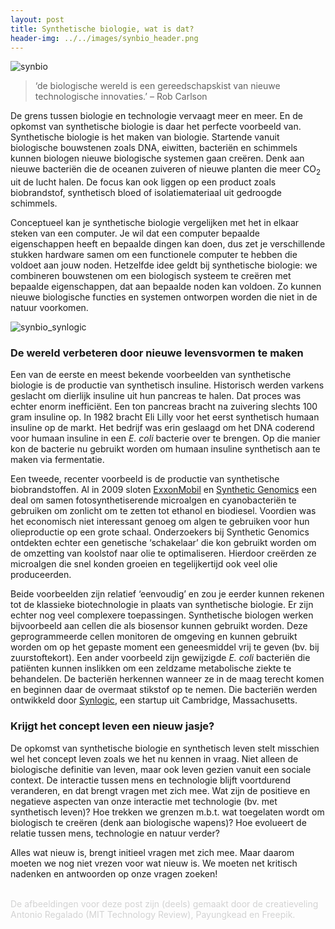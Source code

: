 ```yaml
---
layout: post
title: Synthetische biologie, wat is dat?
header-img: ../../images/synbio_header.png
---
```


![synbio](../../images/synbio_1.png)
<br>

>‘de biologische wereld is een gereedschapskist van nieuwe technologische innovaties.’ – Rob Carlson

De grens tussen biologie en technologie vervaagt meer en meer. En de opkomst van synthetische biologie is daar het perfecte voorbeeld van. Synthetische biologie is het maken van biologie. Startende vanuit biologische bouwstenen zoals DNA, eiwitten, bacteriën en schimmels kunnen biologen nieuwe biologische systemen gaan creëren. Denk aan nieuwe bacteriën die de oceanen zuiveren of nieuwe planten die meer CO<sub>2</sub> uit de lucht halen. De focus kan ook liggen op een product zoals biobrandstof, synthetisch bloed of isolatiemateriaal uit gedroogde schimmels.

Conceptueel kan je synthetische biologie vergelijken met het in elkaar steken van een computer. Je wil dat een computer bepaalde eigenschappen heeft en bepaalde dingen kan doen, dus zet je verschillende stukken hardware samen om een functionele computer te hebben die voldoet aan jouw noden. Hetzelfde idee geldt bij synthetische biologie: we combineren bouwstenen om een biologisch systeem te creëren met bepaalde eigenschappen, dat aan bepaalde noden kan voldoen. Zo kunnen nieuwe biologische functies en systemen ontworpen worden die niet in de natuur voorkomen.

![synbio_synlogic](../../images/synbio_2.jpg)

### De wereld verbeteren door nieuwe levensvormen te maken

Een van de eerste en meest bekende voorbeelden van synthetische biologie is de productie van synthetisch insuline. Historisch werden varkens geslacht om dierlijk insuline uit hun pancreas te halen. Dat proces was echter enorm inefficiënt. Een ton pancreas bracht na zuivering slechts 100 gram insuline op. In 1982 bracht Eli Lilly voor het eerst synthetisch humaan insuline op de markt. Het bedrijf was erin geslaagd om het DNA coderend voor humaan insuline in een <i>E. coli</i> bacterie over te brengen. Op die manier kon de bacterie nu gebruikt worden om humaan insuline synthetisch aan te maken via fermentatie.

Een tweede, recenter voorbeeld is de productie van synthetische biobrandstoffen. Al in 2009 sloten [ExxonMobil](https://www.exxonmobil.be) en [Synthetic Genomics]( https://www.syntheticgenomics.com/) een deal om samen fotosynthetiserende microalgen en cyanobacteriën te gebruiken om zonlicht om te zetten tot ethanol en biodiesel. Voordien was het economisch niet interessant genoeg om algen te gebruiken voor hun olieproductie op een grote schaal. Onderzoekers bij Synthetic Genomics ontdekten echter een genetische ‘schakelaar’ die kon gebruikt worden om de omzetting van koolstof naar olie te optimaliseren. Hierdoor creërden ze microalgen die snel konden groeien en tegelijkertijd ook veel olie produceerden.

Beide voorbeelden zijn relatief ‘eenvoudig’ en zou je eerder kunnen rekenen tot de klassieke biotechnologie in plaats van synthetische biologie. Er zijn echter nog veel complexere toepassingen. Synthetische biologen werken bijvoorbeeld aan cellen die als biosensor kunnen gebruikt worden. Deze geprogrammeerde cellen monitoren de omgeving en kunnen  gebruikt worden om op het gepaste moment een geneesmiddel vrij te geven (bv. bij zuurstoftekort). Een ander voorbeeld zijn gewijzigde <i>E. coli</i> bacteriën die patiënten kunnen inslikken om een zeldzame metabolische ziekte te behandelen. De bacteriën herkennen wanneer ze in de maag terecht komen en beginnen daar de overmaat stikstof op te nemen. Die bacteriën werden ontwikkeld door [Synlogic](https://www.synlogictx.com), een startup uit Cambridge, Massachusetts.

### Krijgt het concept leven een nieuw jasje?

De opkomst van synthetische biologie en synthetisch leven stelt misschien wel het concept leven zoals we het nu kennen in vraag. Niet alleen de biologische definitie van leven, maar ook leven gezien vanuit een sociale context. De interactie tussen mens en technologie blijft voortdurend veranderen, en dat brengt vragen met zich mee. Wat zijn de positieve en negatieve aspecten van onze interactie met technologie (bv. met synthetisch leven)? Hoe trekken we grenzen m.b.t. wat toegelaten wordt om biologisch te creëren (denk aan biologische wapens)? Hoe evolueert de relatie tussen mens, technologie en natuur verder?

Alles wat nieuw is, brengt initieel vragen met zich mee. Maar daarom moeten we nog niet vrezen voor wat nieuw is. We moeten net kritisch nadenken en antwoorden op onze vragen zoeken!

<br>
<font color='lightgray'>De afbeeldingen voor deze post zijn (deels) gemaakt door de creatieveling Antonio Regalado (MIT Technology Review), Payungkead en Freepik.</font>
<br>
